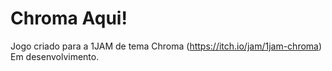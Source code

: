 # Chroma Aqui!
 Jogo criado para a 1JAM de tema Chroma (https://itch.io/jam/1jam-chroma)
Em desenvolvimento.
